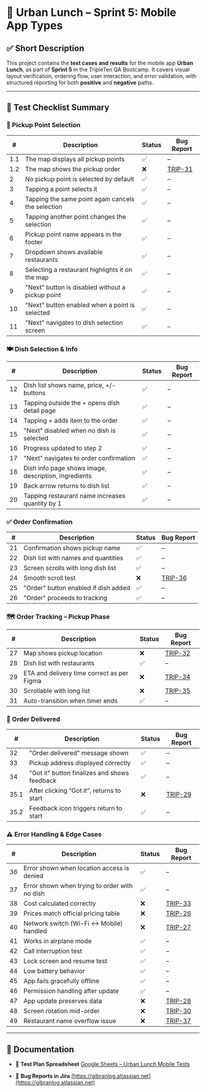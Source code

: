 # 📱 Urban Lunch – Sprint 5: Mobile App Types

## ✅ Short Description

This project contains the **test cases and results** for the mobile app **Urban Lunch**, as part of **Sprint 5** in the TripleTen QA Bootcamp. It covers visual layout verification, ordering flow, user interaction, and error validation, with structured reporting for both **positive** and **negative** paths.

---

## 🧪 Test Checklist Summary

### 📍 Pickup Point Selection

| #   | Description                                        | Status | Bug Report                                                |
| --- | -------------------------------------------------- | ------ | --------------------------------------------------------- |
| 1.1 | The map displays all pickup points                 | ✅      | –                                                         |
| 1.2 | The map shows the pickup order                     | ❌      | [TRIP-31](https://gibranlog.atlassian.net/browse/TRIP-31) |
| 2   | No pickup point is selected by default             | ✅      | –                                                         |
| 3   | Tapping a point selects it                         | ✅      | –                                                         |
| 4   | Tapping the same point again cancels the selection | ✅      | –                                                         |
| 5   | Tapping another point changes the selection        | ✅      | –                                                         |
| 6   | Pickup point name appears in the footer            | ✅      | –                                                         |
| 7   | Dropdown shows available restaurants               | ✅      | –                                                         |
| 8   | Selecting a restaurant highlights it on the map    | ✅      | –                                                         |
| 9   | "Next" button is disabled without a pickup point   | ✅      | –                                                         |
| 10  | "Next" button enabled when a point is selected     | ✅      | –                                                         |
| 11  | "Next" navigates to dish selection screen          | ✅      | –                                                         |

### 🍽️ Dish Selection & Info

| #  | Description                                          | Status | Bug Report |
| -- | ---------------------------------------------------- | ------ | ---------- |
| 12 | Dish list shows name, price, +/- buttons             | ✅      | –          |
| 13 | Tapping outside the + opens dish detail page         | ✅      | –          |
| 14 | Tapping + adds item to the order                     | ✅      | –          |
| 15 | "Next" disabled when no dish is selected             | ✅      | –          |
| 16 | Progress updated to step 2                           | ✅      | –          |
| 17 | "Next" navigates to order confirmation               | ✅      | –          |
| 18 | Dish info page shows image, description, ingredients | ✅      | –          |
| 19 | Back arrow returns to dish list                      | ✅      | –          |
| 20 | Tapping restaurant name increases quantity by 1      | ✅      | –          |

### ✅ Order Confirmation

| #  | Description                          | Status | Bug Report                                                |
| -- | ------------------------------------ | ------ | --------------------------------------------------------- |
| 21 | Confirmation shows pickup name       | ✅      | –                                                         |
| 22 | Dish list with names and quantities  | ✅      | –                                                         |
| 23 | Screen scrolls with long dish list   | ✅      | –                                                         |
| 24 | Smooth scroll test                   | ❌      | [TRIP-36](https://gibranlog.atlassian.net/browse/TRIP-36) |
| 25 | "Order" button enabled if dish added | ✅      | –                                                         |
| 26 | "Order" proceeds to tracking         | ✅      | –                                                         |

### 🗺️ Order Tracking – Pickup Phase

| #  | Description                                | Status | Bug Report                                                |
| -- | ------------------------------------------ | ------ | --------------------------------------------------------- |
| 27 | Map shows pickup location                  | ❌      | [TRIP-32](https://gibranlog.atlassian.net/browse/TRIP-32) |
| 28 | Dish list with restaurants                 | ✅      | –                                                         |
| 29 | ETA and delivery time correct as per Figma | ❌      | [TRIP-34](https://gibranlog.atlassian.net/browse/TRIP-34) |
| 30 | Scrollable with long list                  | ❌      | [TRIP-35](https://gibranlog.atlassian.net/browse/TRIP-35) |
| 31 | Auto-transition when timer ends            | ✅      | –                                                         |

### 🏁 Order Delivered

| #    | Description                                  | Status | Bug Report                                                |
| ---- | -------------------------------------------- | ------ | --------------------------------------------------------- |
| 32   | "Order delivered" message shown              | ✅      | –                                                         |
| 33   | Pickup address displayed correctly           | ✅      | –                                                         |
| 34   | "Got it" button finalizes and shows feedback | ✅      | –                                                         |
| 35.1 | After clicking “Got it”, returns to start    | ❌      | [TRIP-29](https://gibranlog.atlassian.net/browse/TRIP-29) |
| 35.2 | Feedback icon triggers return to start       | ✅      | –                                                         |

### ⚠️ Error Handling & Edge Cases

| #  | Description                                   | Status | Bug Report                                                |
| -- | --------------------------------------------- | ------ | --------------------------------------------------------- |
| 36 | Error shown when location access is denied    | ✅      | –                                                         |
| 37 | Error shown when trying to order with no dish | ✅      | –                                                         |
| 38 | Cost calculated correctly                     | ❌      | [TRIP-33](https://gibranlog.atlassian.net/browse/TRIP-33) |
| 39 | Prices match official pricing table           | ❌      | [TRIP-26](https://gibranlog.atlassian.net/browse/TRIP-26) |
| 40 | Network switch (Wi-Fi ↔ Mobile) handled       | ❌      | [TRIP-27](https://gibranlog.atlassian.net/browse/TRIP-27) |
| 41 | Works in airplane mode                        | ✅      | –                                                         |
| 42 | Call interruption test                        | ✅      | –                                                         |
| 43 | Lock screen and resume test                   | ✅      | –                                                         |
| 44 | Low battery behavior                          | ✅      | –                                                         |
| 45 | App fails gracefully offline                  | ✅      | –                                                         |
| 46 | Permission handling after update              | ✅      | –                                                         |
| 47 | App update preserves data                     | ❌      | [TRIP-28](https://gibranlog.atlassian.net/browse/TRIP-28) |
| 48 | Screen rotation mid-order                     | ❌      | [TRIP-30](https://gibranlog.atlassian.net/browse/TRIP-30) |
| 49 | Restaurant name overflow issue                | ❌      | [TRIP-37](https://gibranlog.atlassian.net/browse/TRIP-37) |

---

## 📌 Documentation

* 💾 **Test Plan Spreadsheet**
  [Google Sheets – Urban Lunch Mobile Tests](https://docs.google.com/spreadsheets/d/1fOeHuOKkFWUSN_iipfXhLZn42mJNhS26uZzp6MRwR4Q/edit?usp=sharing)

* 🐞 **Bug Reports in Jira**
  [https://gibranlog.atlassian.net](https://gibranlog.atlassian.net)
